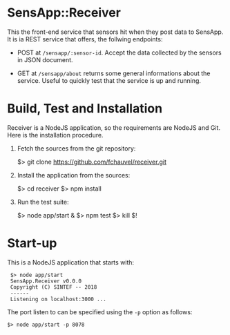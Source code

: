# SensApp::Receiver

This the front-end service that sensors hit when they post data to
SensApp. It is ia REST service that offers, the follwing endpoints:

 * POST at `/sensapp/:sensor-id`. Accept the data collected by the
   sensors in JSON document.

 * GET at `/sensapp/about` returns some general informations about the
   service. Useful to quickly test that the service is up and running.


# Build, Test and Installation

Receiver is a NodeJS application, so the requirements are NodeJS and
Git. Here is the installation procedure.

 1. Fetch the sources from the git repository:

    $> git clone https://github.com/fchauvel/receiver.git

 2. Install the application from the sources:

    $> cd receiver
    $> npm install

 3. Run the test suite:

    $> node app/start &
    $> npm test
    $> kill $!

# Start-up

This is a NodeJS application that starts with:

     $> node app/start
     SensApp.Receiver v0.0.0
     Copyright (C) SINTEF -- 2018
     ------
     Listening on localhost:3000 ...

The port listen to can be specified using the `-p` option as follows:

    $> node app/start -p 8078

